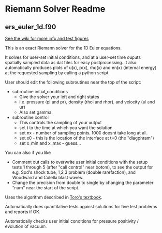 # Riemann Solver Readme

## ers_euler_1d.f90 

[See the wiki for more info and test figures](https://github.com/JOThurgood/SimpleCFD/wiki/ers_euler_1d.f90)

This is an exact Riemann solver for the 1D Euler equations.

It solves for user-set initial conditions, and at a user-set time  ouputs spatially sampled data as dat files for easy postprocessing. It also automatically produces plots of u(x), p(x), rho(x) and en(x) (internal energy) at the requested sampling by calling a python script.  

User should edit the following subroutines near the top of the script:

* subroutine initial_conditions
  * Give the solver your left and right states
  * i.e. pressure (pl and pr), density (rhol and rhor), and velocity (ul and ur)
  * Also set gamma.
* subroutine control
  * This controls the sampling of your output 
  * set t to the time at which you want the solution
  * set nx - number of sampling points. 1000 doesnt take long at all. 
  * set x0 - this is the location of the interface at t=0 (the "diagphram")
  * set x_min and x_max - guess... 

You can also if you like 

* Comment out calls to overwrite user initial conditions with the setup tests 1 through 5 (after "call control" near botom), to see the output for e.g. Sod's shock tube, 1,2,3 problem (double rarefaction), and Woodward and Colella blast waves.   
* Change the precision from double to single by changing the parameter "num" near the start of the script. 

Uses the algorithm described in [Toro's textbook](https://www.springer.com/gb/book/9783540252023). 

Automatically does quantitative tests against solutions for five test problems and reports if OK. 

Automatically checks user initial conditions for pressure positivity / evolution of vacuum.
